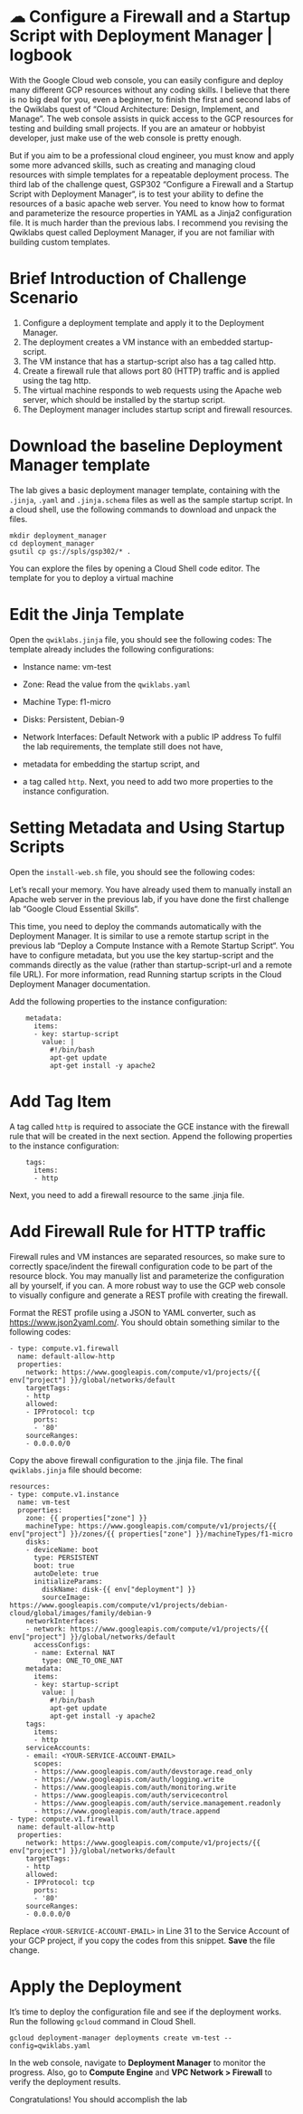 # ☁ Configure a Firewall and a Startup Script with Deployment Manager | logbook

 
With the Google Cloud web console, you can easily configure and deploy many different GCP resources without any coding skills. I believe that there is no big deal for you, even a beginner, to finish the first and second labs of the Qwiklabs quest of “Cloud Architecture: Design, Implement, and Manage”. The web console assists in quick access to the GCP resources for testing and building small projects. If you are an amateur or hobbyist developer, just make use of the web console is pretty enough.

But if you aim to be a professional cloud engineer, you must know and apply some more advanced skills, such as creating and managing cloud resources with simple templates for a repeatable deployment process. The third lab of the challenge quest, GSP302 “Configure a Firewall and a Startup Script with Deployment Manager“, is to test your ability to define the resources of a basic apache web server. You need to know how to format and parameterize the resource properties in YAML as a Jinja2 configuration file. It is much harder than the previous labs. I recommend you revising the Qwiklabs quest called Deployment Manager, if you are not familiar with building custom templates.

# Brief Introduction of Challenge Scenario

1. Configure a deployment template and apply it to the Deployment Manager.
2. The deployment creates a VM instance with an embedded startup-script.
3. The VM instance that has a startup-script also has a tag called http.
4. Create a firewall rule that allows port 80 (HTTP) traffic and is applied using the tag http.
5. The virtual machine responds to web requests using the Apache web server, which should be installed by the startup script.
6. The Deployment manager includes startup script and firewall resources.

# Download the baseline Deployment Manager template

The lab gives a basic deployment manager template, containing with the `.jinja`, `.yaml` and `.jinja.schema` files as well as the sample startup script. In a cloud shell, use the following commands to download and unpack the files.

```
mkdir deployment_manager
cd deployment_manager
gsutil cp gs://spls/gsp302/* .
```
You can explore the files by opening a Cloud Shell code editor. The template for you to deploy a virtual machine

# Edit the Jinja Template
Open the `qwiklabs.jinja` file, you should see the following codes:
The template already includes the following configurations:

* Instance name: vm-test
* Zone: Read the value from the `qwiklabs.yaml`
* Machine Type: f1-micro
* Disks: Persistent, Debian-9
* Network Interfaces: Default Network with a public IP address
To fulfil the lab requirements, the template still does not have,

* metadata for embedding the startup script, and
* a tag called `http`.
Next, you need to add two more properties to the instance configuration.

# Setting Metadata and Using Startup Scripts
Open the `install-web.sh` file, you should see the following codes:

Let’s recall your memory. You have already used them to manually install an Apache web server in the previous lab, if you have done the first challenge lab “Google Cloud Essential Skills“.

This time, you need to deploy the commands automatically with the Deployment Manager. It is similar to use a remote startup script in the previous lab “Deploy a Compute Instance with a Remote Startup Script“. You have to configure metadata, but you use the key startup-script and the commands directly as the value (rather than startup-script-url and a remote file URL). For more information, read Running startup scripts in the Cloud Deployment Manager documentation.


Add the following properties to the instance configuration:
```
    metadata:
      items:
      - key: startup-script
        value: |
          #!/bin/bash
          apt-get update
          apt-get install -y apache2
```
# Add Tag Item
A tag called `http` is required to associate the GCE instance with the firewall rule that will be created in the next section. Append the following properties to the instance configuration:
```
    tags:
      items:
      - http
```
Next, you need to add a firewall resource to the same .jinja file.

# Add Firewall Rule for HTTP traffic
Firewall rules and VM instances are separated resources, so make sure to correctly space/indent the firewall configuration code to be part of the resource block. You may manually list and parameterize the configuration all by yourself, if you can. A more robust way to use the GCP web console to visually configure and generate a REST profile with creating the firewall.

Format the REST profile using a JSON to YAML converter, such as https://www.json2yaml.com/. You should obtain something similar to the following codes:

```
- type: compute.v1.firewall
  name: default-allow-http
  properties:
    network: https://www.googleapis.com/compute/v1/projects/{{ env["project"] }}/global/networks/default
    targetTags:
    - http
    allowed:
    - IPProtocol: tcp
      ports:
      - '80'
    sourceRanges:
    - 0.0.0.0/0
```
Copy the above firewall configuration to the .jinja file. The final `qwiklabs.jinja` file should become:
```
resources:
- type: compute.v1.instance
  name: vm-test
  properties:
    zone: {{ properties["zone"] }}
    machineType: https://www.googleapis.com/compute/v1/projects/{{ env["project"] }}/zones/{{ properties["zone"] }}/machineTypes/f1-micro
    disks:
    - deviceName: boot
      type: PERSISTENT
      boot: true
      autoDelete: true
      initializeParams:
        diskName: disk-{{ env["deployment"] }}
        sourceImage: https://www.googleapis.com/compute/v1/projects/debian-cloud/global/images/family/debian-9
    networkInterfaces:
    - network: https://www.googleapis.com/compute/v1/projects/{{ env["project"] }}/global/networks/default
      accessConfigs:
      - name: External NAT
        type: ONE_TO_ONE_NAT
    metadata:
      items:
      - key: startup-script
        value: |
          #!/bin/bash
          apt-get update
          apt-get install -y apache2
    tags:
      items:
      - http
    serviceAccounts:
    - email: <YOUR-SERVICE-ACCOUNT-EMAIL>
      scopes:
      - https://www.googleapis.com/auth/devstorage.read_only
      - https://www.googleapis.com/auth/logging.write
      - https://www.googleapis.com/auth/monitoring.write
      - https://www.googleapis.com/auth/servicecontrol
      - https://www.googleapis.com/auth/service.management.readonly
      - https://www.googleapis.com/auth/trace.append
- type: compute.v1.firewall
  name: default-allow-http
  properties:
    network: https://www.googleapis.com/compute/v1/projects/{{ env["project"] }}/global/networks/default
    targetTags: 
    - http
    allowed:
    - IPProtocol: tcp
      ports: 
      - '80'
    sourceRanges: 
    - 0.0.0.0/0
```
Replace `<YOUR-SERVICE-ACCOUNT-EMAIL>` in Line 31 to the Service Account of your GCP project, if you copy the codes from this snippet.
**Save** the file change.

# Apply the Deployment
It’s time to deploy the configuration file and see if the deployment works. Run the following `gcloud` command in Cloud Shell.
```
gcloud deployment-manager deployments create vm-test --config=qwiklabs.yaml
```
In the web console, navigate to **Deployment Manager** to monitor the progress. Also, go to **Compute Engine** and **VPC Network > Firewall** to verify the deployment results.

Congratulations! You should accomplish the lab
